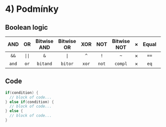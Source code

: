 # 4) Podmínky


## Boolean logic

| AND   | OR     | Bitwise AND | Bitwise OR | XOR   | NOT   | Bitwise NOT | × | Equal | NOT equal | AND Equal | OR Equal | XOR Equal |
| :--:  | :---:  | :---:       | :---:      | :---: | :---: | :---:       | - | :---: | :---:     | :---:     | :---:    | :---:     |
| `&&`  | `\|\|` | `&`         | `\|`       | `^`   | `!`   |  `~`        | × | `==`  | `!=`      | `&=`      | `\|=`    | `^=`      |
| `and` | `or`   |  `bitand`   | `bitor`    | `xor` | `not` | `compl`     | × | `eq`  | `not_eq`  | `and_eq`  | `or_eq`  | `xor_eq`  |

## Code
```cpp
if(condition) {
  // block of code...
} else if(condition) {
  // block of code...
} else {
  // block of code...
}
```

<!--
```cpp
if(true and true) {
  std::cout << "Both are true." << std::endl;
} else if(false and false) {
  std::cout << "Both are false." << std::endl;
} else {
  std::cout << "One of them is true, the other is false." << std::endl;
}
```
-->
